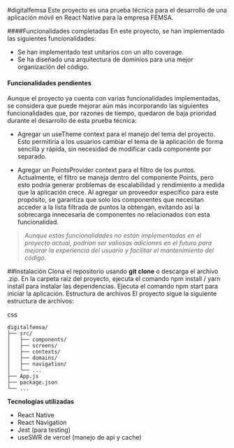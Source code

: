 #digitalfemsa
Este proyecto es una prueba técnica para el desarrollo de una aplicación móvil en React Native para la empresa FEMSA.


####Funcionalidades completadas
En este proyecto, se han implementado las siguientes funcionalidades:


- Se han implementado test unitarios con un alto coverage.
- Se ha diseñado una arquitectura de dominios para una mejor organización del código.

#### Funcionalidades pendientes
Aunque el proyecto ya cuenta con varias funcionalidades implementadas, se considera que puede mejorar aún más incorporando las siguientes funcionalidades que, por razones de tiempo, quedaron de baja prioridad durante el desarrollo de esta prueba técnica:

- Agregar un useTheme context para el manejo del tema del proyecto. Esto permitiría a los usuarios cambiar el tema de la aplicación de forma sencilla y rápida, sin necesidad de modificar cada componente por separado.

- Agregar un PointsProvider context para el filtro de los puntos. Actualmente, el filtro se maneja dentro del componente Points, pero esto podría generar problemas de escalabilidad y rendimiento a medida que la aplicación crece. Al agregar un proveedor específico para este propósito, se garantiza que solo los componentes que necesitan acceder a la lista filtrada de puntos la obtengan, evitando así la sobrecarga innecesaria de componentes no relacionados con esta funcionalidad.

> *Aunque estas funcionalidades no están implementadas en el proyecto actual, podrían ser valiosas adiciones en el futuro para mejorar la experiencia del usuario y facilitar el mantenimiento del código.*

##Instalación
Clona el repositorio usando **git clone** o descarga el archivo .zip.
En la carpeta raíz del proyecto, ejecuta el comando npm install / yarn install para instalar las dependencias.
Ejecuta el comando npm start para iniciar la aplicación.
Estructura de archivos
El proyecto sigue la siguiente estructura de archivos:

css



    digitalfemsa/
    ├── src/
    │   ├── components/
    │   ├── screens/
    │   ├── contexts/
    │   ├── domains/
    │   ├── navigation/
    │   └── ...
    ├── App.js
    ├── package.json
    └── ...
**Tecnologías utilizadas**
- React Native
- React Navigation
- Jest (para testing)
- useSWR de vercel (manejo de api y cache)

